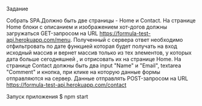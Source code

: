 Задание

Cобрать SPA.Должно быть две страницы - Home и Contact. На странице Home блоки с описанием и изображением хот-догов должны загружаться GET-запросом на URL https://formula-test-api.herokuapp.com/menu. Полученный с сервера ответ необходимо отфильтровать по дате функцией которая будет получать на вход исходный массив и вернет массив только из тех элементов, у которых дата больше сегодняшней , и отрисовать их на странице Home. На странице Contact должны быть два input "Name" и "Email", textarea "Comment" и кнопка, при клике на которую данные формы отправляются на сервер.  Данные отправлять POST-запросом на URL https://formula-test-api.herokuapp.com/contact

Запуск приложения
$ npm start